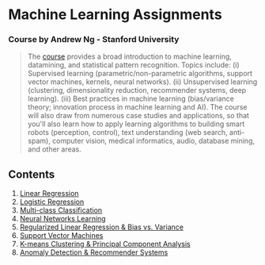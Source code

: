 # Machine Learning Assignments<br>

### Course by Andrew Ng - Stanford University<br>

> The [course](https://www.coursera.org/learn/machine-learning/home/info) provides a broad introduction to machine learning, datamining, and statistical pattern recognition. Topics include: (i) Supervised learning (parametric/non-parametric algorithms, support vector machines, kernels, neural networks). (ii) Unsupervised learning (clustering, dimensionality reduction, recommender systems, deep learning). (iii) Best practices in machine learning (bias/variance theory; innovation process in machine learning and AI). The course will also draw from numerous case studies and applications, so that you'll also learn how to apply learning algorithms to building smart robots (perception, control), text understanding (web search, anti-spam), computer vision, medical informatics, audio, database mining, and other areas.<br>

## Contents<br>

1. [Linear Regression](https://github.com/dsinas/ML-Assgmnts/tree/master/01%20-%20Linear%20Regression)<br>
2. [Logistic Regression](https://github.com/dsinas/ML-Assgmnts/tree/master/02%20-%20Logistic%20Regression)<br>
3. [Multi-class Classification](https://github.com/dsinas/ML-Assgmnts/tree/master/03%20-%20Multi-class%20Classification)<br>
4. [Neural Networks Learning](https://github.com/dsinas/ML-Assgmnts/tree/master/04%20-%20Neural%20Networks%20Learning)<br>
5. [Regularized Linear Regression & Bias vs. Variance](https://github.com/dsinas/ML-Assgmnts/tree/master/05%20-%20Regularized%20Linear%20Regression)<br>
6. [Support Vector Machines](https://github.com/dsinas/ML-Assgmnts/tree/master/06%20-%20Support%20Vector%20Machines)<br>
7. [K-means Clustering & Principal Component Analysis](https://github.com/dsinas/ML-Assgmnts/tree/master/07%20-%20K-means%20Clustering%20-%20PCA)<br>
8. [Anomaly Detection & Recommender Systems](https://github.com/dsinas/ML-Assgmnts/tree/master/08%20-%20Anomaly%20Detection%20-%20Recommender%20Systems)<br>
